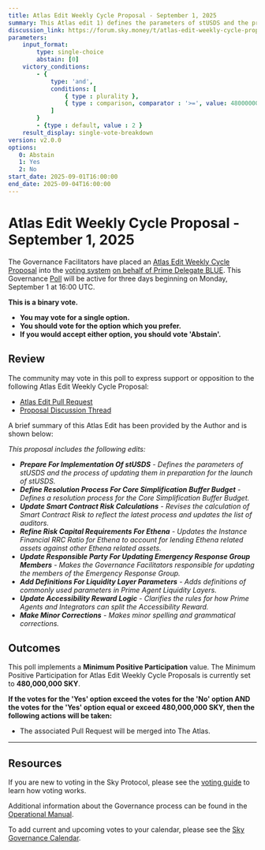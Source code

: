 ```yaml
---
title: Atlas Edit Weekly Cycle Proposal - September 1, 2025
summary: This Atlas edit 1) defines the parameters of stUSDS and the process of updating them in preparation for the launch of stUSDS, 2) defines a resolution process for the Core Simplification Buffer Budget, 3) revises the calculation of Smart Contract Risk to reflect the latest process and updates the list of auditors, 4) updates the Instance Financial RRC Ratio for Ethena to account for lending Ethena related assets against other Ethena related assets, 5) makes the Governance Facilitators responsible for updating the members of the Emergency Response Group, 6) adds definitions of commonly used parameters in Prime Agent Liquidity Layers, 7) clarifies the rules for how Prime Agents and Integrators can split the Accessibility Reward, 8) makes minor spelling and grammatical corrections.
discussion_link: https://forum.sky.money/t/atlas-edit-weekly-cycle-proposal-week-of-2025-09-01/27122/
parameters:
    input_format:
        type: single-choice
        abstain: [0]
    victory_conditions:
        - {
            type: 'and',
            conditions: [
                { type : plurality },
                { type : comparison, comparator : '>=', value: 480000000 }
            ]
        }
        - {type : default, value : 2 }
    result_display: single-vote-breakdown
version: v2.0.0
options:
   0: Abstain
   1: Yes
   2: No
start_date: 2025-09-01T16:00:00
end_date: 2025-09-04T16:00:00
---
```


# Atlas Edit Weekly Cycle Proposal - September 1, 2025

The Governance Facilitators have placed an [Atlas Edit Weekly Cycle Proposal](https://sky-atlas.powerhouse.io/A.1.10.2_Atlas_Edit_Weekly_Cycle/4a8ad9ad-5c5d-4994-9b46-f04c0e61ce59|0db30308) into the [voting system](https://vote.sky.money/polling) [on behalf of Prime Delegate BLUE](https://forum.sky.money/t/atlas-edit-weekly-cycle-proposal-week-of-2025-09-01/27122/4). This Governance [Poll](https://sky-atlas.powerhouse.io/A.1.10.2_Atlas_Edit_Weekly_Cycle/4a8ad9ad-5c5d-4994-9b46-f04c0e61ce59|0db30308) will be active for three days beginning on Monday, September 1 at 16:00 UTC.

**This is a binary vote.**

- **You may vote for a single option.**
- **You should vote for the option which you prefer.**
- **If you would accept either option, you should vote 'Abstain'.**

## Review

The community may vote in this poll to express support or opposition to the following Atlas Edit Weekly Cycle Proposal:

- [Atlas Edit Pull Request](https://github.com/sky-ecosystem/next-gen-atlas/pull/54)
- [Proposal Discussion Thread](https://forum.sky.money/t/atlas-edit-weekly-cycle-proposal-week-of-2025-09-01/27122/1)

A brief summary of this Atlas Edit has been provided by the Author and is shown below:

_This proposal includes the following edits:_

- _**Prepare For Implementation Of stUSDS** - Defines the parameters of stUSDS and the process of updating them in preparation for the launch of stUSDS._
- _**Define Resolution Process For Core Simplification Buffer Budget** - Defines a resolution process for the Core Simplification Buffer Budget._
- _**Update Smart Contract Risk Calculations** - Revises the calculation of Smart Contract Risk to reflect the latest process and updates the list of auditors._
- _**Refine Risk Capital Requirements For Ethena** - Updates the Instance Financial RRC Ratio for Ethena to account for lending Ethena related assets against other Ethena related assets._
- _**Update Responsible Party For Updating Emergency Response Group Members** - Makes the Governance Facilitators responsible for updating the members of the Emergency Response Group._
- _**Add Definitions For Liquidity Layer Parameters** - Adds definitions of commonly used parameters in Prime Agent Liquidity Layers._
- _**Update Accessibility Reward Logic** - Clarifies the rules for how Prime Agents and Integrators can split the Accessibility Reward._
- _**Make Minor Corrections** - Makes minor spelling and grammatical corrections._

## Outcomes

This poll implements a **Minimum Positive Participation** value. The Minimum Positive Participation for Atlas Edit Weekly Cycle Proposals is currently set to **480,000,000 SKY**.

**If the votes for the 'Yes' option exceed the votes for the 'No' option AND the votes for the 'Yes' option equal or exceed 480,000,000 SKY, then the following actions will be taken:**

- The associated Pull Request will be merged into The Atlas.

---

## Resources

If you are new to voting in the Sky Protocol, please see the [voting guide](https://manual.makerdao.com/governance/voting-in-makerdao/on-chain-governance) to learn how voting works.

Additional information about the Governance process can be found in the [Operational Manual](https://manual.makerdao.com).

To add current and upcoming votes to your calendar, please see the [Sky Governance Calendar](https://manual.makerdao.com/makerdao/calendars/governance-calendar).

